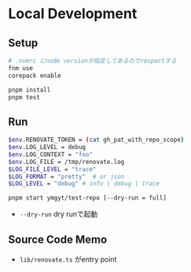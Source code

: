 # Local Development

## Setup

```sh
# .nvmrc にnode versionが指定してあるのでrespectする
fnm use
corepack enable

pnpm install
pnpm test
```

## Run

```sh
$env.RENOVATE_TOKEN = (cat gh_pat_with_repo_scope)
$env.LOG_LEVEL = debug
$env.LOG_CONTEXT = "foo"
$env.LOG_FILE = /tmp/renovate.log
$LOG_FILE_LEVEL = "trace"
$LOG_FORMAT = "pretty"  # or json
$LOG_LEVEL = "debug" # info | debug | trace

pnpm start ymgyt/test-repo [--dry-run = full]
```

* `--dry-run` dry runで起動


## Source Code Memo

* `lib/renovate.ts` がentry point
